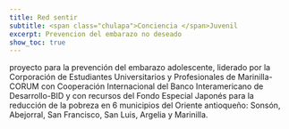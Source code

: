 ```yaml
---
title: Red sentir
subtitle: <span class="chulapa">Conciencia </span>Juvenil
excerpt: Prevencion del embarazo no deseado
show_toc: true
---
```


proyecto para la prevención del embarazo adolescente, liderado por la Corporación de Estudiantes Universitarios y Profesionales de Marinilla-CORUM con Cooperación Internacional del Banco Interamericano de Desarrollo-BID y con recursos del Fondo Especial Japonés para la reducción de la pobreza en 6 municipios del Oriente antioqueño: Sonsón, Abejorral, San Francisco, San Luis, Argelia y Marinilla.
